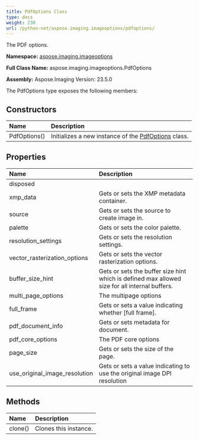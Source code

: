 ```yaml
---
title: PdfOptions Class
type: docs
weight: 230
url: /python-net/aspose.imaging.imageoptions/pdfoptions/
---
```


The PDF options.

**Namespace:** [aspose.imaging.imageoptions](/imaging/python-net/aspose.imaging.imageoptions/)

**Full Class Name:** aspose.imaging.imageoptions.PdfOptions

**Assembly:**  Aspose.Imaging Version: 23.5.0

The PdfOptions type exposes the following members:
## **Constructors**
|**Name**|**Description**|
| :- | :- |
|PdfOptions()|Initializes a new instance of the [PdfOptions](/imaging/python-net/aspose.imaging.imageoptions/pdfoptions/) class.|
## **Properties**
|**Name**|**Description**|
| :- | :- |
|disposed|  |
|xmp_data|Gets or sets the XMP metadata container.|
|source|Gets or sets the source to create image in.|
|palette|Gets or sets the color palette.|
|resolution_settings|Gets or sets the resolution settings.|
|vector_rasterization_options|Gets or sets the vector rasterization options.|
|buffer_size_hint|Gets or sets the buffer size hint which is defined max allowed size for all internal buffers.|
|multi_page_options|The multipage options|
|full_frame|Gets or sets a value indicating whether [full frame].|
|pdf_document_info|Gets or sets metadata for document.|
|pdf_core_options|The PDF core options|
|page_size|Gets or sets the size of the page.|
|use_original_image_resolution|Gets or sets a value indicating to use the original image DPI resolution|
## **Methods**
|**Name**|**Description**|
| :- | :- |
|clone()|Clones this instance.|
